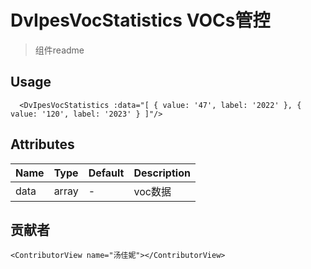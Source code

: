 # DvIpesVocStatistics VOCs管控

> 组件readme

## Usage

```vue
  <DvIpesVocStatistics :data="[ { value: '47', label: '2022' }, { value: '120', label: '2023' } ]"/>
```

## Attributes

| Name | Type   | Default | Description |
| --- |--------|---------|-------------|
| data | array | -       | voc数据        |

## 贡献者

```vue
<ContributorView name="汤佳妮"></ContributorView>
```